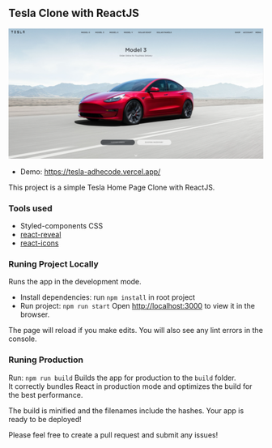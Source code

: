## Tesla Clone with ReactJS

![screenshot image](/screenshot.png)

- Demo: <https://tesla-adhecode.vercel.app/>

This project is a simple Tesla Home Page Clone with ReactJS.

### Tools used

- Styled-components CSS
- [react-reveal](https://www.react-reveal.com/)
- [react-icons](https://react-icons.github.io/react-icons)

### Runing Project Locally

Runs the app in the development mode.<br />

- Install dependencies: run `npm install` in root project
- Run project: `npm run start`
  Open [http://localhost:3000](http://localhost:3000) to view it in the browser.

The page will reload if you make edits.
You will also see any lint errors in the console.

### Runing Production

Run: `npm run build`
Builds the app for production to the `build` folder.<br />
It correctly bundles React in production mode and optimizes the build for the best performance.

The build is minified and the filenames include the hashes.
Your app is ready to be deployed!

Please feel free to create a pull request and submit any issues!
